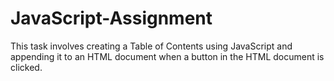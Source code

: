 # JavaScript-Assignment
This task involves creating a Table of Contents using JavaScript and appending it to an HTML document when a button in the HTML document is clicked.
